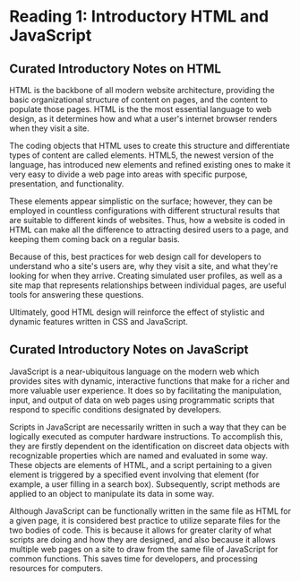 # Reading 1: Introductory HTML and JavaScript

## Curated Introductory Notes on HTML

HTML is the backbone of all modern website architecture, providing the basic organizational structure of content on pages, and the content to populate those pages. HTML is the the most essential language to web design, as it determines how and what a user's internet browser renders when they visit a site.

The coding objects that HTML uses to create this structure and differentiate types of content are called elements. HTML5, the newest version of the language, has introduced new elements and refined existing ones to make it very easy to divide a web page into areas with specific purpose, presentation, and functionality.

These elements appear simplistic on the surface; however, they can be employed in countless configurations with different structural results  that are suitable to different kinds of websites. Thus, how a website is coded in HTML can make all the difference to attracting desired users to a page, and keeping them coming back on a regular basis.

Because of this, best practices for web design call for developers to understand who a site's users are, why they visit a site, and what they're looking for when they arrive. Creating simulated user profiles, as well as a site map that represents relationships between individual pages, are useful tools for answering these questions.

Ultimately, good HTML design will reinforce the effect of stylistic and dynamic features written in CSS and JavaScript.

## Curated Introductory Notes on JavaScript

JavaScript is a near-ubiquitous language on the modern web which provides sites with dynamic, interactive functions that make for a richer and more valuable user experience. It does so by facilitating the manipulation, input, and output of data on web pages using programmatic scripts that respond to specific conditions designated by developers.

Scripts in JavaScript are necessarily written in such a way that they can be logically executed as computer hardware instructions. To accomplish this, they are firstly dependent on the identification on discreet data objects with recognizable properties which are named and evaluated in some way. These objects are elements of HTML, and a script pertaining to a given element is triggered by a specified event involving that element (for example, a user filling in a search box). Subsequently, script methods are applied to an object to manipulate its data in some way.

Although JavaScript can be functionally written in the same file as HTML for a given page, it is considered best practice to utilize separate files for the two bodies of code. This is because it allows for greater clarity of what scripts are doing and how they are designed, and also because it allows multiple web pages on a site to draw from the same file of JavaScript for common functions. This saves time for developers, and processing resources for computers.
